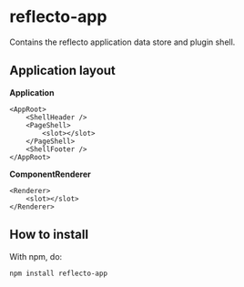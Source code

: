 # reflecto-app

Contains the reflecto application data store and plugin shell.


## Application layout

__Application__

```
<AppRoot>
    <ShellHeader />
    <PageShell>
        <slot></slot>
    </PageShell>
    <ShellFooter />
</AppRoot>
```

__ComponentRenderer__

```
<Renderer>
    <slot></slot>
</Renderer>
```


## How to install

With npm, do:

```
npm install reflecto-app
```
